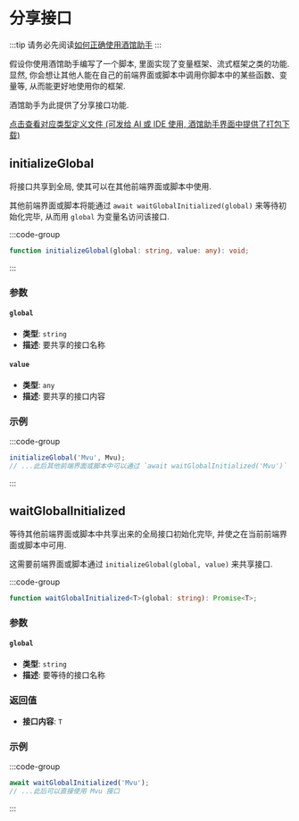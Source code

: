 # 分享接口

:::tip
请务必先阅读[如何正确使用酒馆助手](/guide/基本用法/如何正确使用酒馆助手.md)
:::

假设你使用酒馆助手编写了一个脚本, 里面实现了变量框架、流式框架之类的功能. 显然, 你会想让其他人能在自己的前端界面或脚本中调用你脚本中的某些函数、变量等, 从而能更好地使用你的框架.

酒馆助手为此提供了分享接口功能.

[点击查看对应类型定义文件 (可发给 AI 或 IDE 使用, 酒馆助手界面中提供了打包下载)](https://github.com/N0VI028/JS-Slash-Runner/blob/main/%40types/function/global.d.ts)

<CustomTOC />

## initializeGlobal

将接口共享到全局, 使其可以在其他前端界面或脚本中使用.

其他前端界面或脚本将能通过 `await waitGlobalInitialized(global)` 来等待初始化完毕, 从而用 `global` 为变量名访问该接口.

:::code-group

```ts [initializeGlobal]
function initializeGlobal(global: string, value: any): void;
```

:::

### 参数

#### `global`

- **类型**: `string`
- **描述**: 要共享的接口名称

#### `value`

- **类型**: `any`
- **描述**: 要共享的接口内容

### 示例

:::code-group

```ts [共享 Mvu 到全局]
initializeGlobal('Mvu', Mvu);
// ...此后其他前端界面或脚本中可以通过 `await waitGlobalInitialized('Mvu')` 来等待初始化完毕, 从而用 `Mvu` 为变量名访问该接口
```

:::

## waitGlobalInitialized

等待其他前端界面或脚本中共享出来的全局接口初始化完毕, 并使之在当前前端界面或脚本中可用.

这需要前端界面或脚本通过 `initializeGlobal(global, value)` 来共享接口.

:::code-group

```ts [waitGlobalInitialized]
function waitGlobalInitialized<T>(global: string): Promise<T>;
```

### 参数

#### `global`

- **类型**: `string`
- **描述**: 要等待的接口名称

### 返回值

- **接口内容**: `T`

### 示例

:::code-group

```ts [等待 Mvu 初始化完毕]
await waitGlobalInitialized('Mvu');
// ...此后可以直接使用 Mvu 接口
```

:::

